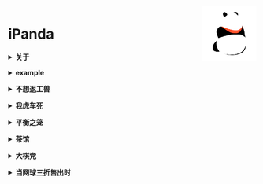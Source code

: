 <img src="logo/panda.png" align="right" height="110"/>

# iPanda

<b><details><summary>关于</summary></b>
这是一个用来收集网络上给人以启迪的图像项目。
</details>

<b><details><summary>example</summary></b>
![famous map](main_page.png)

这是一张十分著名的拿破仑行军图，在一张图里面记载了六种数据：拿破仑军队的人数、行军距离、温度、经纬度、移动方向、以及时间－地域关系。
</details>

<b><details><summary>不想返工兽</summary></b>
[不想返工兽the panda does not want to work](/the_work_panda_story)
</details>

<b><details><summary>我虎车死</summary></b>
[我虎车死me tiger car die](/the_cat_open_the_car)
</details>

<b><details><summary>平衡之笼</summary></b>
[平衡之笼balanced cage](/balanced_cage)
</details>

<b><details><summary>茶馆</summary></b>
[茶馆Chaguan](/Chaguan)
</details>

<b><details><summary>大棋党</summary></b>
[大棋党big chess party](/big_chess_party)
</details>

<b><details><summary>当网球三折售出时</summary></b>
[当网球3折售出时when tennis balls are 70% off](/when_tennis_balls_are_seventy_percent_off)
</details>
